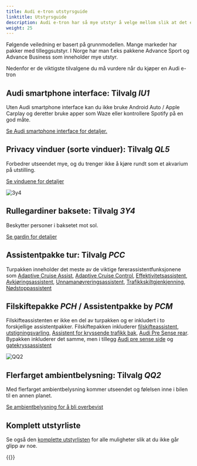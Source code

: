 ```yaml
---
title: Audi e-tron utstyrsguide
linktitle: Utstyrsguide
description: Audi e-tron har så mye utstyr å velge mellom slik at det er nesten umulig å ha oversikten. Her prøver vi å hjelpe deg med å velge de viktigste. 
weight: 25
---
```


Følgende veiledning er basert på grunnmodellen. Mange markeder har pakker med tilleggsutstyr. I Norge har man f.eks pakkene Advance Sport og Advance Business som inneholder mye utstyr.

Nedenfor er de viktigste tilvalgene du må vurdere når du kjøper en Audi e-tron

## Audi smartphone interface: Tilvalg *IU1*

Uten Audi smartphone interface kan du ikke bruke Android Auto / Apple Carplay og deretter bruke apper som Waze eller kontrollere Spotify på en god måte.

[Se Audi smartphone interface for detaljer.](../technology/uiandoperations/smartphoneinterface/)

## Privacy vinduer (sorte vinduer): Tilvalg *QL5*

Forbedrer utseendet mye, og du trenger ikke å kjøre rundt som et akvarium på utstilling.

[Se vinduene for detaljer](../exterior/windows/#privacy-glass)

![3y4](https://media.electrichasgoneaudi.net/multimedia/models/e-tron/interior/curtain/curtains.jpg)

## Rullegardiner baksete: Tilvalg *3Y4*

Beskytter personer i baksetet mot sol.

[Se gardin for detaljer](../interior/curtain)

## Assistentpakke tur: Tilvalg *PCC*

Turpakken inneholder det meste av de viktige førerassistentfunksjonene som [Adaptive Cruise Assist](../technology/drivingassistance/adaptivecruiseassist/), [Adaptive Cruise Control](../technology/drivingassistance/adaptivecruisecontrol/), [Effektivitetsassistent](../technology/drivingassistance/predictiveefficiencyassist/), [Avkjøringsassistent](../technology/drivingassistance/turnassist/), [Unnamanøvreringsassistent](../technology/drivingassistance/collisionavoidanceassist/), [Trafikkskiltgjenkjenning](../technology/drivingassistance/trafficsignrecognition/), [Nødstoppassistent](../technology/drivingassistance/emergencyassist/)

## Filskiftepakke *PCH* / Assistentpakke by *PCM*

Filskifteassistenten er ikke en del av turpakken og er inkludert i to forskjellige assistentpakker. Filskiftepakken inkluderer [filskifteassistent](../technology/drivingassistance/sideassist/), [utstigningsvarling](../technology/drivingassistance/exitwarning/), [Assistent for kryssende trafikk bak](../technology/drivingassistance/crosstrafficassistrear/), [Audi Pre Sense rear](../technology/drivingassistance/presenserear/). Bypakken inkluderer det samme, men i tillegg [Audi pre sense side](../technology/drivingassistance/presenseside/) og [gatekryssassistent](../technology/drivingassistance/crossingassist/)

![QQ2](https://media.electrichasgoneaudi.net/multimedia/models/e-tron/interior/lights/multicolors.jpg)

## Flerfarget ambientbelysning: Tilvalg *QQ2*

Med flerfarget ambientbelysning kommer utseendet og følelsen inne i bilen til en annen planet.

[Se ambientbelysning for å bli overbevist](../interior/lights/)

## Komplett utstyrliste

Se også den  [komplette utstyrlisten](list) for alle muligheter slik at du ikke går glipp av noe.

{{<children description="true" />}}
